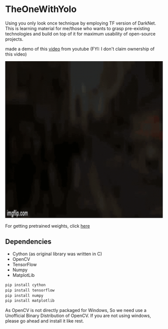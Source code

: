 # TheOneWithYolo
Using you only look once technique by employing TF version of DarkNet. This is learning material for me/those who wants to grasp pre-existing technologies and build on top of it for maximum usability of open-source projects.





made a demo of this [video](https://youtu.be/NyLF8nHIquM) from youtube (FYI: I don't claim ownership of this video)

<p align="center"> <img src="demo.gif" style="width: 800px; height: 500px;" /> </p>

For getting pretrained weights, click [here](https://drive.google.com/drive/folders/0B1tW_VtY7onidEwyQ2FtQVplWEU)

## Dependencies

* Cython (as original library was written in C)
* OpenCV
* TensorFlow
* Numpy
* MatplotLib

```bash
pip install cython
pip install tensorflow
pip install numpy
pip install matplotlib
```
As OpenCV is not directly packaged for Windows, So we need use a Unofficial Binary Distribution of OpenCV.
If you are not using windows, please go ahead and install it like rest.
